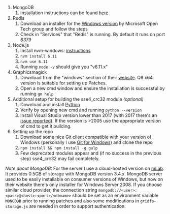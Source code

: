 1. MongoDB
	1. Installation instructions can be found [here](https://docs.mongodb.com/manual/tutorial/install-mongodb-on-windows/).
1. Redis
	1. Download an installer for the [Windows version](https://github.com/MicrosoftArchive/redis) by Microsoft Open Tech group and follow the steps
	1. Check in "Services" that "Redis" is running. By default it runs on port *6379*
1. Node.js
	1. Install nvm-windows: [instructions](https://github.com/coreybutler/nvm-windows#node-version-manager-nvm-for-windows)
	1. `nvm install 6.11`
	1. `nvm use 6.11`
	1. Running `node -v` should give you "v6.11.x"
1. Graphicsmagick
	1. Download from the "windows" section of their [website](http://www.graphicsmagick.org/download.html). Q8 x64 version is suitable for setting up Patches.
	1. Open a new cmd window and ensure the installation is successful by running `gm help`
1. Additional setup for building the sse4_crc32 module *(optional)*
	1. Download and install [Python](https://www.python.org/downloads/release/python-2714/)
	1. Verify by opening new cmd and running `python --version`
	1. Install Visual Studio version lower than 2017 (with 2017 there's an [issue reported](https://github.com/anandsuresh/sse4_crc32/issues/65)). If the version is >2005 use the appropriate version of cmd to get it building.
1. Setting up the repo
	1. Download some nice Git client compatible with your version of Windows (personally I use [Git for Windows](http://gitforwindows.org/)) and clone the repo
	1. `npm install && npm install -g gulp`
	1. Few deprecated modules appear and (if no success in the previous step) sse4_crc32 may fail completely.

*Note about MongoDB:* For the server I use a cloud-hosted version on [mLab](https://mlab.com/). It provides 0.5GB of storage with MongoDB version 3.4.x. MongoDB server used to be easily installable on consumer versions of Windows, but now on their website there's only installer for Windows Server 2008. If you choose similar cloud provider, the connection string `mongodb://<user>:<pass>@<host>:<port>/<dbname>` should be set as an environment variable `MONGODB` prior to running patches and also some modifications in `gridfs-storage.js` are needed in order to support authentication.

